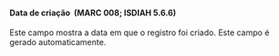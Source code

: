 #### **Data de criação&nbsp; (MARC 008; ISDIAH 5.6.6)&nbsp;**

Este campo mostra a data em que o registro foi criado. Este campo é gerado automaticamente.